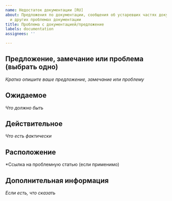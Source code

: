 ```yaml
---
name: Недостаток документации [RU]
about: Предложения по документации, сообщения об устаревших частях документации, опечатках
  и других проблемах документации
title: Проблема с документацией/предложение
labels: documentation
assignees: ''

---
```


## Предложение, замечание или проблема (выбрать одно)
 *Кратко опишите ваше предложение, замечание или проблему* 
## Ожидаемое 
 *Что должно быть*
## Действительное 
 *Что есть фактически*
## Расположение
 *Ссылка на проблемную статью (если применимо)
## Дополнительная информация
 *Если есть, что сказать*
